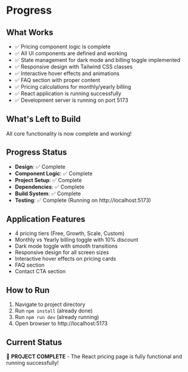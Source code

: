 # Progress

## What Works
- ✅ Pricing component logic is complete
- ✅ All UI components are defined and working
- ✅ State management for dark mode and billing toggle implemented
- ✅ Responsive design with Tailwind CSS classes
- ✅ Interactive hover effects and animations
- ✅ FAQ section with proper content
- ✅ Pricing calculations for monthly/yearly billing
- ✅ React application is running successfully
- ✅ Development server is running on port 5173

## What's Left to Build
All core functionality is now complete and working!

## Progress Status
- **Design**: ✅ Complete
- **Component Logic**: ✅ Complete
- **Project Setup**: ✅ Complete
- **Dependencies**: ✅ Complete
- **Build System**: ✅ Complete
- **Testing**: ✅ Complete (Running on http://localhost:5173)

## Application Features
- 4 pricing tiers (Free, Growth, Scale, Custom)
- Monthly vs Yearly billing toggle with 10% discount
- Dark mode toggle with smooth transitions
- Responsive design for all screen sizes
- Interactive hover effects on pricing cards
- FAQ section
- Contact CTA section

## How to Run
1. Navigate to project directory
2. Run `npm install` (already done)
3. Run `npm run dev` (already running)
4. Open browser to http://localhost:5173

## Current Status
🎉 **PROJECT COMPLETE** - The React pricing page is fully functional and running successfully! 